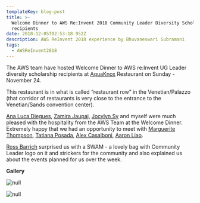 ```yaml
---
templateKey: blog-post
title: >-
  Welcome Dinner to AWS Re:Invent 2018 Community Leader Diversity Scholarship
  recipients
date: 2018-12-05T02:53:18.952Z
description: AWS ReInvent 2018 experience by Bhuvaneswari Subramani
tags:
  - AWSReInvent2018
---
```

The AWS team have hosted Welcome Dinner to AWS re:Invent UG Leader diversity scholarship recipients at [AquaKnox](https://www.venetian.com/restaurants/aquaknox.html) Restaurant on Sunday - November 24.

This restaurant is in what is called “restaurant row” in the Venetian/Palazzo (that corridor of restaurants is very close to the entrance to the Venetian/Sands convention center).

[Ana Luca Diegues](https://www.linkedin.com/in/anluca/), [Zamira Jaupaj](https://www.linkedin.com/in/zamirajaupaj/), [Jocylyn Sy](https://www.linkedin.com/in/jocylynsy/) and myself were much pleased with the hospitality from the AWS Team at the Welcome Dinner. Extremely happy that we had an opportunity to meet with [Marguerite Thompson](https://www.linkedin.com/in/marguerite-thompson-52b188105/), [Tatiana Posada](https://www.linkedin.com/in/tatianaposada/), [Alex Casalboni](https://www.linkedin.com/in/alexcasalboni/), [Aaron Liao](https://www.linkedin.com/in/aaronliao/). 

[Ross Barrich](https://www.linkedin.com/in/rossbarich/) surprised us with a SWAM - a lovely bag with Community Leader logo on it and strickers for the community and also explained us about the events planned for us over the week. 

**Gallery**

![null](/img/1_welcomedinner.png)

![null](/img/2_welcomedinner.png)
